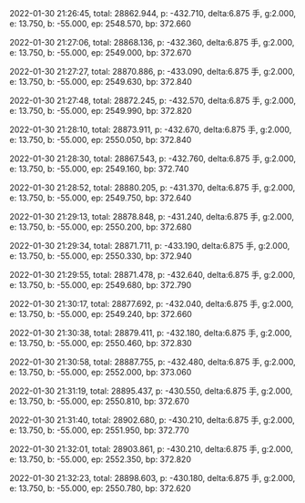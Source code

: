 2022-01-30 21:26:45, total: 28862.944, p: -432.710, delta:6.875 手, g:2.000, e: 13.750, b: -55.000, ep: 2548.570, bp: 372.660

2022-01-30 21:27:06, total: 28868.136, p: -432.360, delta:6.875 手, g:2.000, e: 13.750, b: -55.000, ep: 2549.000, bp: 372.670

2022-01-30 21:27:27, total: 28870.886, p: -433.090, delta:6.875 手, g:2.000, e: 13.750, b: -55.000, ep: 2549.630, bp: 372.840

2022-01-30 21:27:48, total: 28872.245, p: -432.570, delta:6.875 手, g:2.000, e: 13.750, b: -55.000, ep: 2549.990, bp: 372.820

2022-01-30 21:28:10, total: 28873.911, p: -432.670, delta:6.875 手, g:2.000, e: 13.750, b: -55.000, ep: 2550.050, bp: 372.840

2022-01-30 21:28:30, total: 28867.543, p: -432.760, delta:6.875 手, g:2.000, e: 13.750, b: -55.000, ep: 2549.160, bp: 372.740

2022-01-30 21:28:52, total: 28880.205, p: -431.370, delta:6.875 手, g:2.000, e: 13.750, b: -55.000, ep: 2549.750, bp: 372.640

2022-01-30 21:29:13, total: 28878.848, p: -431.240, delta:6.875 手, g:2.000, e: 13.750, b: -55.000, ep: 2550.200, bp: 372.680

2022-01-30 21:29:34, total: 28871.711, p: -433.190, delta:6.875 手, g:2.000, e: 13.750, b: -55.000, ep: 2550.330, bp: 372.940

2022-01-30 21:29:55, total: 28871.478, p: -432.640, delta:6.875 手, g:2.000, e: 13.750, b: -55.000, ep: 2549.680, bp: 372.790

2022-01-30 21:30:17, total: 28877.692, p: -432.040, delta:6.875 手, g:2.000, e: 13.750, b: -55.000, ep: 2549.240, bp: 372.660

2022-01-30 21:30:38, total: 28879.411, p: -432.180, delta:6.875 手, g:2.000, e: 13.750, b: -55.000, ep: 2550.460, bp: 372.830

2022-01-30 21:30:58, total: 28887.755, p: -432.480, delta:6.875 手, g:2.000, e: 13.750, b: -55.000, ep: 2552.000, bp: 373.060

2022-01-30 21:31:19, total: 28895.437, p: -430.550, delta:6.875 手, g:2.000, e: 13.750, b: -55.000, ep: 2550.810, bp: 372.670

2022-01-30 21:31:40, total: 28902.680, p: -430.210, delta:6.875 手, g:2.000, e: 13.750, b: -55.000, ep: 2551.950, bp: 372.770

2022-01-30 21:32:01, total: 28903.861, p: -430.210, delta:6.875 手, g:2.000, e: 13.750, b: -55.000, ep: 2552.350, bp: 372.820

2022-01-30 21:32:23, total: 28898.603, p: -430.180, delta:6.875 手, g:2.000, e: 13.750, b: -55.000, ep: 2550.780, bp: 372.620